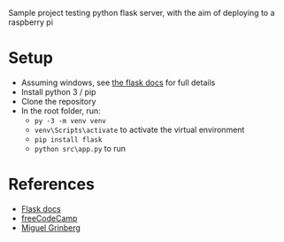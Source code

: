 Sample project testing python flask server, with the aim of deploying to a raspberry pi

# Setup
- Assuming windows, see [the flask docs](http://flask.pocoo.org/docs/1.0/installation/) for full details
- Install python 3 / pip
- Clone the repository
- In the root folder, run:
    - ```py -3 -m venv venv```
    - ```venv\Scripts\activate``` to activate the virtual environment
    - ```pip install flask```
    - ```python src\app.py``` to run

# References
- [Flask docs](http://flask.pocoo.org/docs/1.0/installation/)
- [freeCodeCamp](https://medium.freecodecamp.org/how-to-build-a-web-application-using-flask-and-deploy-it-to-the-cloud-3551c985e492)
- [Miguel Grinberg](https://blog.miguelgrinberg.com/post/designing-a-restful-api-with-python-and-flask)
